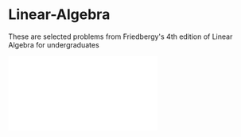 # Linear-Algebra
These are selected problems from Friedbergy's 4th edition of Linear Algebra for undergraduates

![Proofs From books](/home/quigonjinn/Documents/LinearAlgebra/bookNotes/chapter1Notes.pdf)
